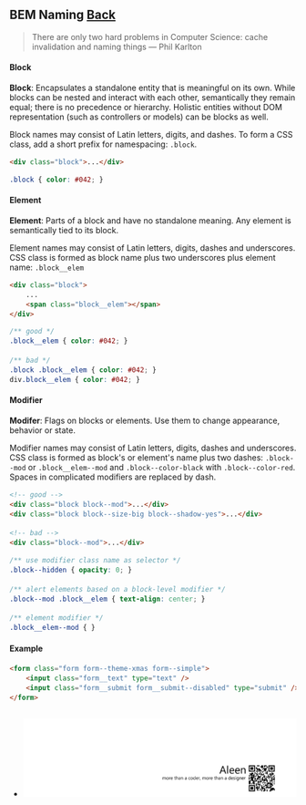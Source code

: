 ## BEM Naming [**Back**](./../README.md)

> There are only two hard problems in Computer Science: cache invalidation and naming things — Phil Karlton

#### Block

**Block**: Encapsulates a standalone entity that is meaningful on its own. While blocks can be nested and interact with each other, semantically they remain equal; there is no precedence or hierarchy. Holistic entities without DOM representation (such as controllers or models) can be blocks as well.

Block names may consist of Latin letters, digits, and dashes. To form a CSS class, add a short prefix for namespacing: `.block`.

```html
<div class="block">...</div>
```

```css
.block { color: #042; }
```

#### Element

**Element**: Parts of a block and have no standalone meaning. Any element is semantically tied to its block.

Element names may consist of Latin letters, digits, dashes and underscores. CSS class is formed as block name plus two underscores plus element name: `.block__elem`

```html
<div class="block">
    ...
    <span class="block__elem"></span>
</div>
```

```css
/** good */
.block__elem { color: #042; }

/** bad */
.block .block__elem { color: #042; }
div.block__elem { color: #042; }
```

#### Modifier

**Modifer**: Flags on blocks or elements. Use them to change appearance, behavior or state.

Modifier names may consist of Latin letters, digits, dashes and underscores. CSS class is formed as block's or element's name plus two dashes: `.block--mod` or `.block__elem--mod` and `.block--color-black` with `.block--color-red`. Spaces in complicated modifiers are replaced by dash.

```html
<!-- good -->
<div class="block block--mod">...</div>
<div class="block block--size-big block--shadow-yes">...</div>

<!-- bad -->
<div class="block--mod">...</div>
```

```css
/** use modifier class name as selector */
.block--hidden { opacity: 0; }

/** alert elements based on a block-level modifier */
.block--mod .block__elem { text-align: center; }

/** element modifier */
.block__elem--mod { }
```

#### Example

```html
<form class="form form--theme-xmas form--simple">
    <input class="form__text" type="text" />
    <input class="form__submit form__submit--disabled" type="submit" />
</form>
```

```css

```

- <a href="http://aleen42.github.io/" target="_blank" ><img src="./../pic/tail.gif"></a>